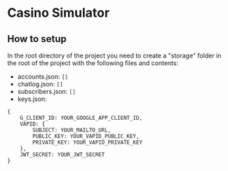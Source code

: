 # Casino Simulator
## How to setup
In the root directory of the project you need to create a "storage" folder in the root of the project with the following files and contents:
 - accounts.json: `[]`
 - chatlog.json: `[]`
 - subscribers.json: `[]`
 - keys.json:
```
{
    G_CLIENT_ID: YOUR_GOOGLE_APP_CLIENT_ID,
    VAPID: {
        SUBJECT: YOUR_MAILTO_URL,
        PUBLIC_KEY: YOUR_VAPID_PUBLIC_KEY,
        PRIVATE_KEY: YOUR_VAPID_PRIVATE_KEY
    },
	JWT_SECRET: YOUR_JWT_SECRET
}
   ```